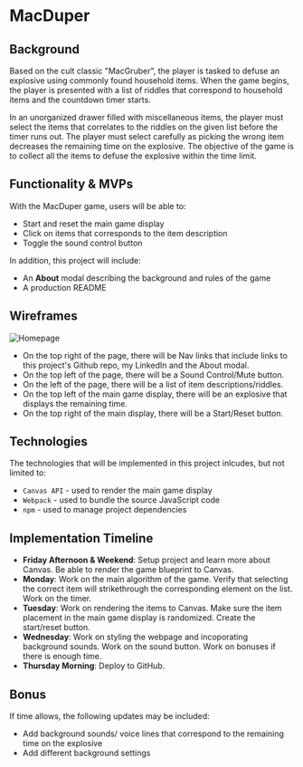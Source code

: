 # MacDuper

## Background

Based on the cult classic "MacGruber", the player is tasked to defuse an explosive using commonly found household items. When the game begins, the player is presented with a list of riddles that correspond to household items and the countdown timer starts. 

In an unorganized drawer filled with miscellaneous items, the player must select the items that correlates to the riddles on the given list before the timer runs out. The player must select carefully as picking the wrong item decreases the remaining time on the explosive. The objective of the game is to collect all the items to defuse the explosive within the time limit.

## Functionality & MVPs

With the MacDuper game, users will be able to:

- Start and reset the main game display
- Click on items that corresponds to the item description
- Toggle the sound control button

In addition, this project will include:

- An **About** modal describing the background and rules of the game
- A production README


## Wireframes

![Homepage](https://user-images.githubusercontent.com/96511730/216433903-dbec972d-e4d9-4c95-acbd-fe8b21f75aa9.png)


- On the top right of the page, there will be Nav links that include links to this project's Github repo, my LinkedIn and the About modal.
- On the top left of the page, there will be a Sound Control/Mute button.
- On the left of the page, there will be a list of item descriptions/riddles.
- On the top left of the main game display, there will be an explosive that displays the remaining time.
- On the top right of the main display, there will be a Start/Reset button.


## Technologies
The technologies that will be implemented in this project inlcudes, but not limited to:

- `Canvas API` - used to render the main game display
- `Webpack` - used to bundle the source JavaScript code
- `npm` - used to manage project dependencies

## Implementation Timeline

- **Friday Afternoon & Weekend**: Setup project and learn more about Canvas. Be able to render the game blueprint to Canvas.
- **Monday**: Work on the main algorithm of the game. Verify that selecting the correct item will strikethrough the corresponding element on the list. Work on the timer.
- **Tuesday**: Work on rendering the items to Canvas. Make sure the item placement in the main game display is randomized. Create the start/reset button.
- **Wednesday**: Work on styling the webpage and incoporating background sounds. Work on the sound button. Work on bonuses if there is enough time.
- **Thursday Morning**: Deploy to GitHub.

## Bonus
If time allows, the following updates may be included:

- Add background sounds/ voice lines that correspond to the remaining time on the explosive
- Add different background settings
